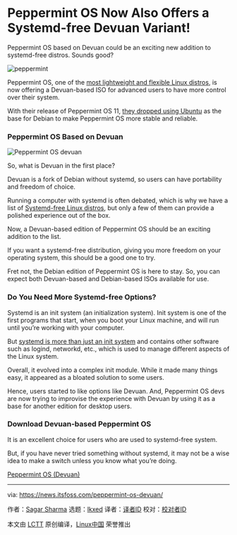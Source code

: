 [#]: subject: "Peppermint OS Now Also Offers a Systemd-free Devuan Variant!"
[#]: via: "https://news.itsfoss.com/peppermint-os-devuan/"
[#]: author: "Sagar Sharma https://news.itsfoss.com/author/sagar/"
[#]: collector: "lkxed"
[#]: translator: " "
[#]: reviewer: " "
[#]: publisher: " "
[#]: url: " "

Peppermint OS Now Also Offers a Systemd-free Devuan Variant!
======
Peppermint OS based on Devuan could be an exciting new addition to systemd-free distros. Sounds good?

![peppermint][1]

Peppermint OS, one of the [most lightweight and flexible Linux distros][2], is now offering a Devuan-based ISO for advanced users to have more control over their system.

With their release of Peppermint OS 11, [they dropped using Ubuntu][3] as the base for Debian to make Peppermint OS more stable and reliable.

### Peppermint OS Based on Devuan

![Peppermint OS devuan][4]

So, what is Devuan in the first place?

Devuan is a fork of Debian without systemd, so users can have portability and freedom of choice.

Running a computer with systemd is often debated, which is why we have a list of [Systemd-free Linux distros][5], but only a few of them can provide a polished experience out of the box.

Now, a Devuan-based edition of Peppermint OS should be an exciting addition to the list.

If you want a systemd-free distribution, giving you more freedom on your operating system, this should be a good one to try.

Fret not, the Debian edition of Peppermint OS is here to stay. So, you can expect both Devuan-based and Debian-based ISOs available for use.

### Do You Need More Systemd-free Options?

Systemd is an init system (an initialization system). Init system is one of the first programs that start, when you boot your Linux machine, and will run until you’re working with your computer.

But [systemd is more than just an init system][6] and contains other software such as logind, networkd, etc., which is used to manage different aspects of the Linux system.

Overall, it evolved into a complex init module. While it made many things easy, it appeared as a bloated solution to some users.

Hence, users started to like options like Devuan. And, Peppermint OS devs are now trying to improvise the experience with Devuan by using it as a base for another edition for desktop users.

### Download Devuan-based Peppermint OS

It is an excellent choice for users who are used to systemd-free system.

But, if you have never tried something without systemd, it may not be a wise idea to make a switch unless you know what you’re doing.

[Peppermint OS (Devuan)][7]

--------------------------------------------------------------------------------

via: https://news.itsfoss.com/peppermint-os-devuan/

作者：[Sagar Sharma][a]
选题：[lkxed][b]
译者：[译者ID](https://github.com/译者ID)
校对：[校对者ID](https://github.com/校对者ID)

本文由 [LCTT](https://github.com/LCTT/TranslateProject) 原创编译，[Linux中国](https://linux.cn/) 荣誉推出

[a]: https://news.itsfoss.com/author/sagar/
[b]: https://github.com/lkxed
[1]: https://news.itsfoss.com/wp-content/uploads/2022/08/peppermint-devuan.jpg
[2]: https://itsfoss.com/lightweight-linux-beginners/
[3]: https://news.itsfoss.com/peppermint-11-release/
[4]: https://news.itsfoss.com/wp-content/uploads/2022/08/Peppermint-OS-Devuan-edition.png
[5]: https://itsfoss.com/systemd-free-distros/#systemd-or-not
[6]: https://freedesktop.org/wiki/Software/systemd/
[7]: https://peppermintos.com/2022/08/peppermint-os-releases-for-08-02-2022/

